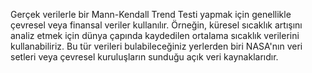 Gerçek verilerle bir Mann-Kendall Trend Testi yapmak için genellikle çevresel veya finansal veriler kullanılır. Örneğin, küresel sıcaklık artışını analiz etmek için dünya çapında kaydedilen ortalama sıcaklık verilerini kullanabiliriz. Bu tür verileri bulabileceğiniz yerlerden biri NASA'nın veri setleri veya çevresel kuruluşların sunduğu açık veri kaynaklarıdır.
